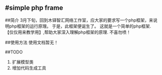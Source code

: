 #simple php frame
---

##简介
3月下旬，回到木铎智汇网络工作室，应大家的要求写一个php框架，来说明php框架的运行原理。
于是，此框架便诞生了。
这就是一个简单的php框架.【仅仅用来教学用】,帮助大家深入理解php框架的原理.
不喜勿喷！

##使用方法
使用文档暂无！

##TODO

1. 扩展模型类
2. 增加代码生成工具